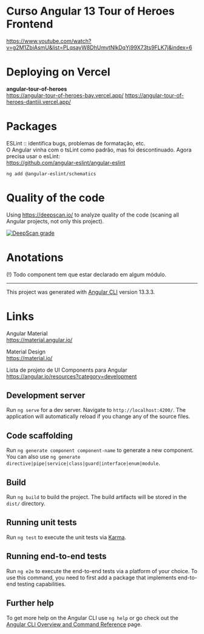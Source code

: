 # Curso Angular 13 Tour of Heroes Frontend

https://www.youtube.com/watch?v=g2M1ZbiAsmU&list=PLqsayW8DhUmvtNlkDqYj99X73ts9FLK7j&index=6

# Deploying on Vercel

**angular-tour-of-heroes**  
https://angular-tour-of-heroes-bay.vercel.app/
https://angular-tour-of-heroes-dantiii.vercel.app/


# Packages

ESLint :: identifica bugs, problemas de formatação, etc.  
O Angular vinha com o tsLint como padrão, mas foi descontinuado. Agora precisa usar o esLint:   
https://github.com/angular-eslint/angular-eslint  
```
ng add @angular-eslint/schematics
```

# Quality of the code

Using https://deepscan.io/ to analyze quality of the code (scaning all Angular projects, not only this project).

[![DeepScan grade](https://deepscan.io/api/teams/20949/projects/24392/branches/750323/badge/grade.svg)](https://deepscan.io/dashboard#view=project&tid=20949&pid=24392&bid=750323)


# Anotations

(!) Todo component tem que estar declarado em algum módulo.

---

This project was generated with [Angular CLI](https://github.com/angular/angular-cli) version 13.3.3.

# Links

Angular Material  
https://material.angular.io/

Material Design  
https://material.io/

Lista de projeto de UI Components para Angular  
https://angular.io/resources?category=development

## Development server

Run `ng serve` for a dev server. Navigate to `http://localhost:4200/`. The application will automatically reload if you change any of the source files.

## Code scaffolding

Run `ng generate component component-name` to generate a new component. You can also use `ng generate directive|pipe|service|class|guard|interface|enum|module`.

## Build

Run `ng build` to build the project. The build artifacts will be stored in the `dist/` directory.

## Running unit tests

Run `ng test` to execute the unit tests via [Karma](https://karma-runner.github.io).

## Running end-to-end tests

Run `ng e2e` to execute the end-to-end tests via a platform of your choice. To use this command, you need to first add a package that implements end-to-end testing capabilities.

## Further help

To get more help on the Angular CLI use `ng help` or go check out the [Angular CLI Overview and Command Reference](https://angular.io/cli) page.

